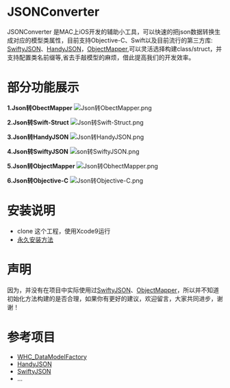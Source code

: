 JSONConverter
==========
JSONConverter 是MAC上iOS开发的辅助小工具，可以快速的把json数据转换生成对应的模型类属性，目前支持Objective-C、Swift以及目前流行的第三方库: [SwiftyJSON](https://github.com/SwiftyJSON/SwiftyJSON)、[HandyJSON](https://github.com/alibaba/HandyJSON)，[ObjectMapper](https://github.com/Hearst-DD/ObjectMapper),可以灵活选择构建class/struct，并支持配置类名前缀等,省去手敲模型的麻烦，借此提高我们的开发效率。

部分功能展示
========================
**1.Json转ObectMapper**
![Json转ObectMapper.png](http://upload-images.jianshu.io/upload_images/2240549-9df1e76d252546be.png?imageMogr2/auto-orient/strip%7CimageView2/2/w/1240)

**2.Json转Swift-Struct**
 ![Json转Swift-Struct.png](http://upload-images.jianshu.io/upload_images/2240549-13e2e83e7eabd753.png?imageMogr2/auto-orient/strip%7CimageView2/2/w/1240)

**3.Json转HandyJSON**
![Json转HandyJSON.png](http://upload-images.jianshu.io/upload_images/2240549-d456ae73a17d2a52.png?imageMogr2/auto-orient/strip%7CimageView2/2/w/1240)


**4.Json转SwiftyJSON**
![son转SwiftyJSON.png](http://upload-images.jianshu.io/upload_images/2240549-52593f6afa9bcb04.png?imageMogr2/auto-orient/strip%7CimageView2/2/w/1240)

**5.Json转ObjectMapper**
![Json转ObhectMapper.png](http://upload-images.jianshu.io/upload_images/2240549-f94dbef231b7dd63.png?imageMogr2/auto-orient/strip%7CimageView2/2/w/1240)

**6.Json转Objective-C**
![Json转Objective-C.png](http://upload-images.jianshu.io/upload_images/2240549-68f9b9ba991152db.png?imageMogr2/auto-orient/strip%7CimageView2/2/w/1240)

安装说明
========================
* clone 这个工程，使用Xcode9运行
* [永久安装方法](https://www.jianshu.com/p/bbbef32e7726)

声明
========================
因为，并没有在项目中实际使用过[SwiftyJSON](https://github.com/SwiftyJSON/SwiftyJSON)、[ObjectMapper](https://github.com/Hearst-DD/ObjectMapper)，所以并不知道初始化方法构建的是否合理，如果你有更好的建议，欢迎留言，大家共同进步，谢谢！


参考项目
========================
* [WHC_DataModelFactory](https://github.com/netyouli/WHC_DataModelFactory)
* [HandyJSON](https://github.com/alibaba/HandyJSON)
* [SwiftyJSON](https://github.com/SwiftyJSON/SwiftyJSON)
* ...
